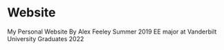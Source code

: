 # Website
My Personal Website
By Alex Feeley
Summer 2019
EE major at Vanderbilt University Graduates 2022